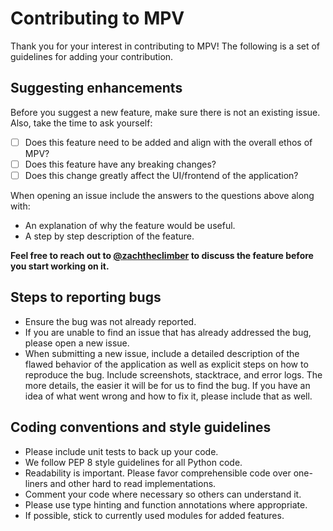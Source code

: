 # Contributing to MPV

Thank you for your interest in contributing to MPV! The following is a set of guidelines for adding your contribution.

 ## Suggesting enhancements

 Before you suggest a new feature, make sure there is not an existing issue. Also, take the time to ask yourself:

 - [ ] Does this feature need to be added and align with the overall ethos of MPV?
 - [ ] Does this feature have any breaking changes?
 - [ ] Does this change greatly affect the UI/frontend of the application?

 When opening an issue include the answers to the questions above along with:

 - An explanation of why the feature would be useful.
 - A step by step description of the feature.

 **Feel free to reach out to [@zachtheclimber](https://github.com/zachtheclimber) to discuss the feature before you start working on it.**

 ## Steps to reporting bugs

- Ensure the bug was not already reported.
- If you are unable to find an issue that has already addressed the bug, please open a new issue.
- When submitting a new issue, include a detailed description of the flawed behavior of the application as well as explicit steps on how to reproduce the bug. Include screenshots, stacktrace, and error logs. The more details, the easier it will be for us to find the bug. If you have an idea of what went wrong and how to fix it, please include that as well.

 ## Coding conventions and style guidelines

 - Please include unit tests to back up your code.
 - We follow PEP 8 style guidelines for all Python code.
 - Readability is important. Please favor comprehensible code over one-liners and other hard to read implementations.
 - Comment your code where necessary so others can understand it.
 - Please use type hinting and function annotations where appropriate.
 - If possible, stick to currently used modules for added features.
